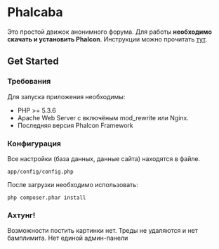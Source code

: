 Phalcaba
==========
Это простой движок анонимного форума.
Для работы **необходимо скачать и установить Phalcon**. Инструкции можно прочитать [тут](http://phalconphp.com/en/download).

Get Started
-----------

### Требования

Для запуска приложения необходимы:

* PHP >= 5.3.6
* Apache Web Server с включёным mod_rewrite или Nginx.
* Последняя версия Phalcon Framework

### Конфигурация

Все настройки (база данных, данные сайта) находятся в файле.

    app/config/config.php

После загрузки необходимо использовать:

    php composer.phar install

### Ахтунг!

Возможности постить картинки нет.
Треды не удаляются и нет бамплимита.
Нет единой админ-панели